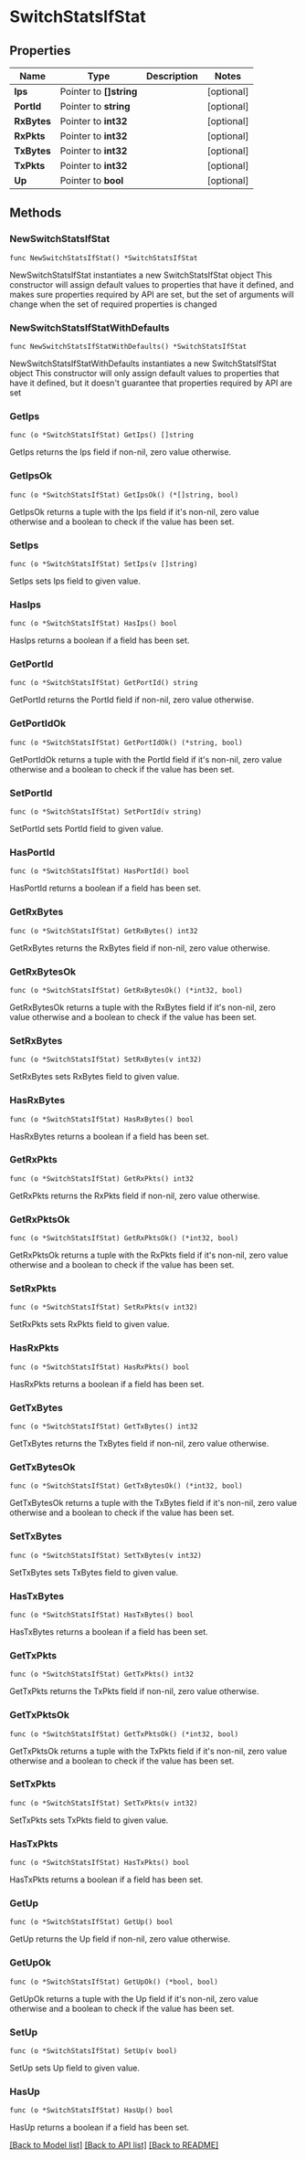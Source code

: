 # SwitchStatsIfStat

## Properties

Name | Type | Description | Notes
------------ | ------------- | ------------- | -------------
**Ips** | Pointer to **[]string** |  | [optional] 
**PortId** | Pointer to **string** |  | [optional] 
**RxBytes** | Pointer to **int32** |  | [optional] 
**RxPkts** | Pointer to **int32** |  | [optional] 
**TxBytes** | Pointer to **int32** |  | [optional] 
**TxPkts** | Pointer to **int32** |  | [optional] 
**Up** | Pointer to **bool** |  | [optional] 

## Methods

### NewSwitchStatsIfStat

`func NewSwitchStatsIfStat() *SwitchStatsIfStat`

NewSwitchStatsIfStat instantiates a new SwitchStatsIfStat object
This constructor will assign default values to properties that have it defined,
and makes sure properties required by API are set, but the set of arguments
will change when the set of required properties is changed

### NewSwitchStatsIfStatWithDefaults

`func NewSwitchStatsIfStatWithDefaults() *SwitchStatsIfStat`

NewSwitchStatsIfStatWithDefaults instantiates a new SwitchStatsIfStat object
This constructor will only assign default values to properties that have it defined,
but it doesn't guarantee that properties required by API are set

### GetIps

`func (o *SwitchStatsIfStat) GetIps() []string`

GetIps returns the Ips field if non-nil, zero value otherwise.

### GetIpsOk

`func (o *SwitchStatsIfStat) GetIpsOk() (*[]string, bool)`

GetIpsOk returns a tuple with the Ips field if it's non-nil, zero value otherwise
and a boolean to check if the value has been set.

### SetIps

`func (o *SwitchStatsIfStat) SetIps(v []string)`

SetIps sets Ips field to given value.

### HasIps

`func (o *SwitchStatsIfStat) HasIps() bool`

HasIps returns a boolean if a field has been set.

### GetPortId

`func (o *SwitchStatsIfStat) GetPortId() string`

GetPortId returns the PortId field if non-nil, zero value otherwise.

### GetPortIdOk

`func (o *SwitchStatsIfStat) GetPortIdOk() (*string, bool)`

GetPortIdOk returns a tuple with the PortId field if it's non-nil, zero value otherwise
and a boolean to check if the value has been set.

### SetPortId

`func (o *SwitchStatsIfStat) SetPortId(v string)`

SetPortId sets PortId field to given value.

### HasPortId

`func (o *SwitchStatsIfStat) HasPortId() bool`

HasPortId returns a boolean if a field has been set.

### GetRxBytes

`func (o *SwitchStatsIfStat) GetRxBytes() int32`

GetRxBytes returns the RxBytes field if non-nil, zero value otherwise.

### GetRxBytesOk

`func (o *SwitchStatsIfStat) GetRxBytesOk() (*int32, bool)`

GetRxBytesOk returns a tuple with the RxBytes field if it's non-nil, zero value otherwise
and a boolean to check if the value has been set.

### SetRxBytes

`func (o *SwitchStatsIfStat) SetRxBytes(v int32)`

SetRxBytes sets RxBytes field to given value.

### HasRxBytes

`func (o *SwitchStatsIfStat) HasRxBytes() bool`

HasRxBytes returns a boolean if a field has been set.

### GetRxPkts

`func (o *SwitchStatsIfStat) GetRxPkts() int32`

GetRxPkts returns the RxPkts field if non-nil, zero value otherwise.

### GetRxPktsOk

`func (o *SwitchStatsIfStat) GetRxPktsOk() (*int32, bool)`

GetRxPktsOk returns a tuple with the RxPkts field if it's non-nil, zero value otherwise
and a boolean to check if the value has been set.

### SetRxPkts

`func (o *SwitchStatsIfStat) SetRxPkts(v int32)`

SetRxPkts sets RxPkts field to given value.

### HasRxPkts

`func (o *SwitchStatsIfStat) HasRxPkts() bool`

HasRxPkts returns a boolean if a field has been set.

### GetTxBytes

`func (o *SwitchStatsIfStat) GetTxBytes() int32`

GetTxBytes returns the TxBytes field if non-nil, zero value otherwise.

### GetTxBytesOk

`func (o *SwitchStatsIfStat) GetTxBytesOk() (*int32, bool)`

GetTxBytesOk returns a tuple with the TxBytes field if it's non-nil, zero value otherwise
and a boolean to check if the value has been set.

### SetTxBytes

`func (o *SwitchStatsIfStat) SetTxBytes(v int32)`

SetTxBytes sets TxBytes field to given value.

### HasTxBytes

`func (o *SwitchStatsIfStat) HasTxBytes() bool`

HasTxBytes returns a boolean if a field has been set.

### GetTxPkts

`func (o *SwitchStatsIfStat) GetTxPkts() int32`

GetTxPkts returns the TxPkts field if non-nil, zero value otherwise.

### GetTxPktsOk

`func (o *SwitchStatsIfStat) GetTxPktsOk() (*int32, bool)`

GetTxPktsOk returns a tuple with the TxPkts field if it's non-nil, zero value otherwise
and a boolean to check if the value has been set.

### SetTxPkts

`func (o *SwitchStatsIfStat) SetTxPkts(v int32)`

SetTxPkts sets TxPkts field to given value.

### HasTxPkts

`func (o *SwitchStatsIfStat) HasTxPkts() bool`

HasTxPkts returns a boolean if a field has been set.

### GetUp

`func (o *SwitchStatsIfStat) GetUp() bool`

GetUp returns the Up field if non-nil, zero value otherwise.

### GetUpOk

`func (o *SwitchStatsIfStat) GetUpOk() (*bool, bool)`

GetUpOk returns a tuple with the Up field if it's non-nil, zero value otherwise
and a boolean to check if the value has been set.

### SetUp

`func (o *SwitchStatsIfStat) SetUp(v bool)`

SetUp sets Up field to given value.

### HasUp

`func (o *SwitchStatsIfStat) HasUp() bool`

HasUp returns a boolean if a field has been set.


[[Back to Model list]](../README.md#documentation-for-models) [[Back to API list]](../README.md#documentation-for-api-endpoints) [[Back to README]](../README.md)



